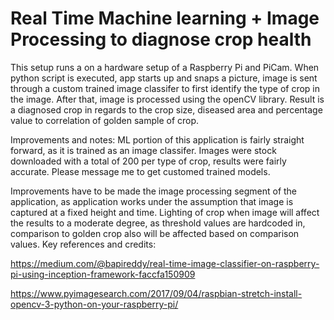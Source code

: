 # Real Time Machine learning + Image Processing to diagnose crop health
This setup runs a on a hardware setup of a Raspberry Pi and PiCam. When python script is executed, app starts up and snaps a picture, image is sent through a custom trained image classifer to first identify the type of crop in the image. After that, image is processed using the openCV library. Result is a diagnosed crop in regards to the crop size, diseased area and percentage value to correlation of golden sample of crop.

Improvements and notes:
ML portion of this application is fairly straight forward, as it is trained as an image classifer. Images were stock downloaded with a total of 200 per type of crop, results were fairly accurate.
Please message me to get customed trained models.

Improvements have to be made the image processing segment of the application, as application works under the assumption that image is captured at a fixed height and time. Lighting of crop when image will affect the results to a moderate degree, as threshold values are hardcoded in, comparison to golden crop also will be affected based on comparison values.
Key references and credits:

https://medium.com/@bapireddy/real-time-image-classifier-on-raspberry-pi-using-inception-framework-faccfa150909

https://www.pyimagesearch.com/2017/09/04/raspbian-stretch-install-opencv-3-python-on-your-raspberry-pi/
